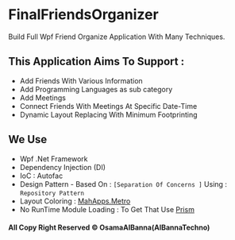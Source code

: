 # FinalFriendsOrganizer

Build Full Wpf Friend Organize Application With Many Techniques.

## This Application Aims To Support : 

* Add Friends With Various Information
* Add Programming Languages as sub category
* Add Meetings
* Connect Friends With Meetings At Specific Date-Time
* Dynamic Layout Replacing With Minimum Footprinting

## We Use

* Wpf .Net Framework
* Dependency Injection (DI)
* IoC : Autofac
* Design Pattern - Based On : `[Separation Of Concerns ]` Using : `Repository Pattern`
* Layout Coloring : [MahApps.Metro](https://mahapps.com/)
* No RunTime Module Loading : To Get That Use [Prism](https://prismlibrary.github.io/docs/)

#### All Copy Right Reserved © OsamaAlBanna(AlBannaTechno)